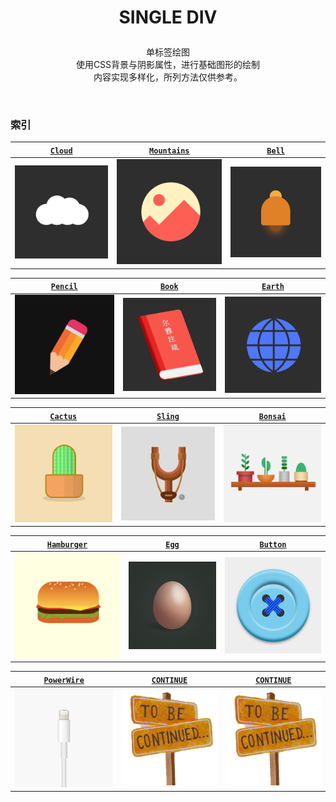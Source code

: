 # <p align=center>SINGLE DIV</p>

<p align=center>
单标签绘图
<br>使用CSS背景与阴影属性，进行基础图形的绘制
<br>内容实现多样化，所列方法仅供参考。</p>
<br>

### 索引
<!-- 1 -->
| [`Cloud`](/src/SingleDiv/Cloud.html) |  [`Mountains`](/src/SingleDiv/Mountains.html) | [`Bell`](/src/SingleDiv/Bell.html) |
|:---:|:---:|:---:|
|[![云朵](/public/thumb/cloud.png)](/src/SingleDiv/Cloud.html) | [![山](/public/thumb/mountains.png)](/src/SingleDiv/Mountains.html)|[![铃铛](/public/thumb/bell.png)](/src/SingleDiv/Bell.html) | 

<!-- 2 -->
| [`Pencil`](/src/SingleDiv/Pencil.html) |  [`Book`](/src/SingleDiv/Book.html) | [`Earth`](/src/SingleDiv/Earth.html) |
|:---:|:---:|:---:|
|[![铅笔](/public/thumb/pencil.png)](/src/SingleDiv/Pencil.html) | [![书籍](/public/thumb/book.png)](/src/SingleDiv/Book.html)|[![地球](/public/thumb/earth.png)](/src/SingleDiv/Earth.html) |

<!-- 3 -->
| [`Cactus`](/src/SingleDiv/Cactus.html) |  [`Sling`](/src/SingleDiv/Sling.html) | [`Bonsai`](/src/SingleDiv/Bonsai.html) |
|:---:|:---:|:---:|
|[![仙人掌](/public/thumb/cactus.png)](/src/SingleDiv/Cactus.html) | [![弹弓](/public/thumb/slingshot.png)](/src/SingleDiv/Sling.html)|[![盆景](/public/thumb/bonsai.png)](/src/SingleDiv/Bonsai.html)|

<!-- 4 -->
| [`Hamburger`](/src/SingleDiv/Hamburger.html) |  [`Egg`](/src/SingleDiv/Egg.html) | [`Button`]() |
|:---:|:---:|:---:|
|[![汉堡包](/public/thumb/hamburger.png)](/src/SingleDiv/Hamburger.html) | [![鸡蛋](/public/thumb/egg.png)](/src/SingleDiv/Egg.html)|[![纽扣](/public/thumb/button.png)](/src/SingleDiv/Button.html) |

<!-- 5 -->

| [`PowerWire`](/src/SingleDiv/PowerWire.html) |  [`CONTINUE`](/src/SingleDiv/README.md) | [`CONTINUE`]() |
|:---:|:---:|:---:|
|[![汉堡包](/public/thumb/powerwire.png)](/src/SingleDiv/Hamburger.html) | [![](/public/thumb/continue.png)](/src/SingleDiv/README.md)|[![](/public/thumb/continue.png)](/src/SingleDiv/README.md) |